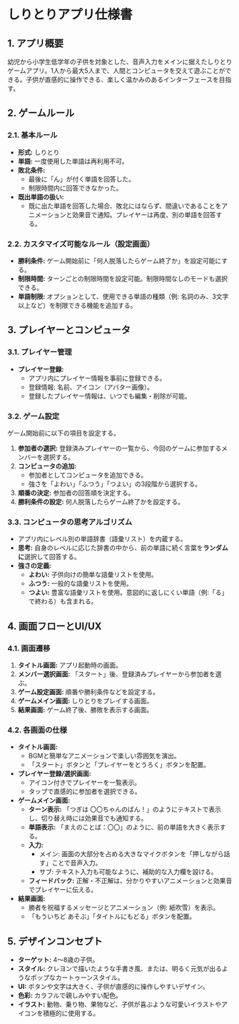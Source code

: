# しりとりアプリ仕様書

## 1. アプリ概要

幼児から小学生低学年の子供を対象とした、音声入力をメインに据えたしりとりゲームアプリ。1人から最大5人まで、人間とコンピュータを交えて遊ぶことができる。子供が直感的に操作できる、楽しく温かみのあるインターフェースを目指す。

## 2. ゲームルール

### 2.1. 基本ルール
- **形式:** しりとり
- **単語:** 一度使用した単語は再利用不可。
- **敗北条件:**
    - 最後に「ん」が付く単語を回答した。
    - 制限時間内に回答できなかった。
- **既出単語の扱い:**
    - 既に出た単語を回答した場合、敗北にはならず、間違いであることをアニメーションと効果音で通知。プレイヤーは再度、別の単語を回答する。

### 2.2. カスタマイズ可能なルール（設定画面）
- **勝利条件:** ゲーム開始前に「何人脱落したらゲーム終了か」を設定可能にする。
- **制限時間:** ターンごとの制限時間を設定可能。制限時間なしのモードも選択できる。
- **単語制限:** オプションとして、使用できる単語の種類（例: 名詞のみ、3文字以上など）を制限できる機能を追加する。

## 3. プレイヤーとコンピュータ

### 3.1. プレイヤー管理
- **プレイヤー登録:**
    - アプリ内にプレイヤー情報を事前に登録できる。
    - 登録情報: 名前、アイコン（アバター画像）。
    - 登録したプレイヤー情報は、いつでも編集・削除が可能。

### 3.2. ゲーム設定
ゲーム開始前に以下の項目を設定する。
1.  **参加者の選択:** 登録済みプレイヤーの一覧から、今回のゲームに参加するメンバーを選択する。
2.  **コンピュータの追加:**
    - 参加者としてコンピュータを追加できる。
    - 強さを「よわい」「ふつう」「つよい」の3段階から選択する。
3.  **順番の決定:** 参加者の回答順を決定する。
4.  **勝利条件の設定:** 何人脱落したらゲーム終了かを設定する。

### 3.3. コンピュータの思考アルゴリズム
- アプリ内にレベル別の単語辞書（語彙リスト）を内蔵する。
- **思考:** 自身のレベルに応じた辞書の中から、前の単語に続く言葉を**ランダムに**選択して回答する。
- **強さの定義:**
    - **よわい:** 子供向けの簡単な語彙リストを使用。
    - **ふつう:** 一般的な語彙リストを使用。
    - **つよい:** 豊富な語彙リストを使用。意図的に返しにくい単語（例:「る」で終わる）も含まれる。

## 4. 画面フローとUI/UX

### 4.1. 画面遷移
1.  **タイトル画面:** アプリ起動時の画面。
2.  **メンバー選択画面:** 「スタート」後、登録済みプレイヤーから参加者を選ぶ。
3.  **ゲーム設定画面:** 順番や勝利条件などを設定する。
4.  **ゲームメイン画面:** しりとりをプレイする画面。
5.  **結果画面:** ゲーム終了後、勝敗を表示する画面。

### 4.2. 各画面の仕様
- **タイトル画面:**
    - BGMと簡単なアニメーションで楽しい雰囲気を演出。
    - 「スタート」ボタンと「プレイヤーをとうろく」ボタンを配置。
- **プレイヤー登録/選択画面:**
    - アイコン付きでプレイヤーを一覧表示。
    - タップで直感的に参加者を選択できる。
- **ゲームメイン画面:**
    - **ターン表示:** 「つぎは 〇〇ちゃんのばん！」のようにテキストで表示し、切り替え時には効果音でも通知する。
    - **単語表示:** 「まえのことば：〇〇」のように、前の単語を大きく表示する。
    - **入力:**
        - メイン: 画面の大部分を占める大きなマイクボタンを「押しながら話す」ことで音声入力。
        - サブ: テキスト入力も可能なように、補助的な入力欄を設ける。
    - **フィードバック:** 正解・不正解は、分かりやすいアニメーションと効果音でプレイヤーに伝える。
- **結果画面:**
    - 勝者を祝福するメッセージとアニメーション（例: 紙吹雪）を表示。
    - 「もういちど あそぶ」「タイトルにもどる」ボタンを配置。

## 5. デザインコンセプト

- **ターゲット:** 4〜8歳の子供。
- **スタイル:** クレヨンで描いたような手書き風、または、明るく元気が出るようなポップなカートゥーンスタイル。
- **UI:** ボタンや文字は大きく、子供が直感的に操作しやすいデザイン。
- **色彩:** カラフルで親しみやすい配色。
- **イラスト:** 動物、乗り物、果物など、子供が喜ぶような可愛いイラストやアイコンを積極的に使用する。
